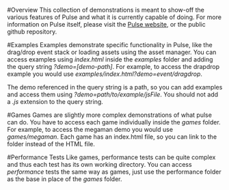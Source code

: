 #Overview
This collection of demonstrations is meant to show-off the various features of Pulse and what it is currently capable of doing. For more information on Pulse itself, please visit the [Pulse website][1], or the public github repository. 

#Examples
Examples demonstrate specific functionality in Pulse, like the drag/drop event stack or loading assets using the asset manager. You can access examples using *index.html* inside the *examples* folder and adding the query string *?demo=[demo-path]*. For example, to access the drapdrop example you would use *examples/index.html?demo=event/dragdrop*.

The demo referenced in the query string is a path, so you can add examples and access them using *?demo=path/to/example/jsFile*. You should not add a *.js* extension to the query string.

#Games
Games are slightly more complex demonstrations of what pulse can do. You have to access each game individually inside the *games* folder. For example, to access the megaman demo you would use *games/megaman*. Each game has an index.html file, so you can link to the folder instead of the HTML file.


#Performance Tests
Like games, performance tests can be quite complex and thus each test has its own working directory. You can access *performance* tests the same way as games, just use the performance folder as the base in place of the *games* folder.


  [1]: http://www.withpulse.com/